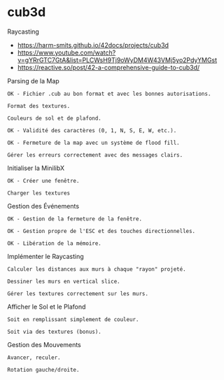 # cub3d

Raycasting

- https://harm-smits.github.io/42docs/projects/cub3d
- https://www.youtube.com/watch?v=gYRrGTC7GtA&list=PLCWsH9Tj9oWyDM4W43VMj5yo2PdyYMGst
- https://reactive.so/post/42-a-comprehensive-guide-to-cub3d/

Parsing de la Map

	OK - Fichier .cub au bon format et avec les bonnes autorisations.

	Format des textures.

	Couleurs de sol et de plafond.

	OK - Validité des caractères (0, 1, N, S, E, W, etc.).

	OK - Fermeture de la map avec un système de flood fill.

	Gérer les erreurs correctement avec des messages clairs.

Initialiser la MinilibX

	OK - Créer une fenêtre.

	Charger les textures 

Gestion des Événements

	OK - Gestion de la fermeture de la fenêtre.

	OK - Gestion propre de l'ESC et des touches directionnelles.

	OK - Libération de la mémoire.

Implémenter le Raycasting

	Calculer les distances aux murs à chaque "rayon" projeté.

	Dessiner les murs en vertical slice.

	Gérer les textures correctement sur les murs.

Afficher le Sol et le Plafond

	Soit en remplissant simplement de couleur.

	Soit via des textures (bonus).

Gestion des Mouvements

	Avancer, reculer.

	Rotation gauche/droite.
